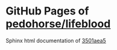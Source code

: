 GitHub Pages of [pedohorse/lifeblood](https://github.com/pedohorse/lifeblood.git)
===
Sphinx html documentation of [3501aea5](https://github.com/pedohorse/lifeblood/tree/3501aea55a5e18e74b4afac2ceffa9b1f0e370dd)
